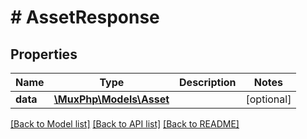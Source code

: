 # # AssetResponse

## Properties

Name | Type | Description | Notes
------------ | ------------- | ------------- | -------------
**data** | [**\MuxPhp\Models\Asset**](.md) |  | [optional] 

[[Back to Model list]](../../README.md#documentation-for-models) [[Back to API list]](../../README.md#documentation-for-api-endpoints) [[Back to README]](../../README.md)


